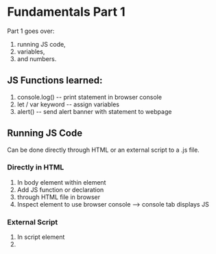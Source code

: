 # Fundamentals Part 1
Part 1 goes over:
 1. running JS code, 
 2. variables, 
 3. and numbers.

## JS Functions learned:
1. console.log() -- print statement in browser console
2. let / var keyword -- assign variables 
3. alert() -- send alert banner with statement to webpage

## Running JS Code
Can be done directly through HTML or an external script to a .js file.

### Directly in HTML
1. In body element within <script></script> element
2. Add JS function or declaration
3. through HTML file in browser
4. Inspect element to use browser console --> console tab displays JS

### External Script
1. In script element
2. <script src="jsfile.js></script>`

## Variables
- named storage for data
- use **let** keyword to create variable
- **NOTE:** variable should only be declared once. Repeated declaration of same variable is an error.

### Different Types of Variable Declaration
```` 
// 1. variable declaration then assignment
let message;

message = 'Hello';

// 2. single line declaration + assignment (most common)
let message = 'Hello!';

// 3. multiple variables in one line
let user = 'John', age = 25, message = 'Hello';

// 4. multiline variant (per line)
let user = 'John';
let age = 25;
let message = 'Hello';

// 5. multiline style
let user = 'John',
  age = 25,
  message = 'Hello';
````

#### **var** vs **let**
- var keyword is *almost* the same as let
- "old-school" way
- will be discussed later

#### JS Variables are mutable + can be copied
- A variable can be changed as many times as we want
````
let message;

message = 'Hello!';

message = 'World!'; // value changed

alert(message);
````
- A variable can be assigned to another to copy one's data

````
let hello = 'Hello world!';

let message;

// copy 'Hello world' from hello into message
message = hello;

// now two variables hold the same data
alert(hello); // Hello world!
alert(message); // Hello world!
````

### Variable Naming
limitations on var names:
- name **MUST** contain only letters, digits, or symbols `$` and `$`.
- first character **must not be a digit**.
- Case matters (apple != APPLE)
- Non-Latin letters are allowed, but not recommended
- reserved names (let, class, return, function, etc.). list [here](https://developer.mozilla.org/en-US/docs/Web/JavaScript/Reference/Lexical_grammar#keywords)
- make sure to declare variable first, then assign value

### Constants
- constant / unchanged / immutable variable use `const` isntead of `let`
`const myBirthday = '18.04.1982';`

#### Uppercase constants
- common practice to use constants as aliases for **difficult-to-remember** values known prior to execution

- such constants are made using capital letters and underscores
- examples include constants for colors and their hexadecimal values

## Numbers

### JS Arithmetic Operators
- Addition (+)
- Subtraction (-)
- Multiplication (*)
- Exponentiation (**)
- Division (/)
- Modulus (%)
- Increment (++)
- Decrement (--)

### Comparison Operators
All of these return true/false which can be used in functions
1. Strict Equality (===) 
2. Strict Non-equality (!==)
3. Less Than (<)
4. Greater Than (>)
5. Less than or equal to (<=)
6. Greater than or equal to (>=)

### Terms: "unary", "binary", "operand"
- **unary:** operator with one operand
- **binary:** operator with two operands
- **operand:** numbers / things that operators are applied to

### String Concatenation with binary +
- Using + with two strings concatenates or combines them
````
let s = "my" + "string";
alert(s); // mystring
````

### Postfix and Prefix Operators
- If result of increment/decrement is not used, either form can be used
- If we want to increase value and **immediately** use result, use **prefix form**
- If we want to increment value but use **previous value**, use **post fix form**

## Other Things Learned
- you **cannot declare and assign a value to a variable and read its value in the same line**

## Knowledge Check
 
- Name the three ways to declare a variable
let, const, and var
- Which of the three variable declarations should you avoid -and why?
var, while it behaves similarly to let, there are some differences
- What rules should you follow when naming variables?
1. relevant name (not single letter a , b , or c unless you know what you're doing)
2. human readable, camelCase is good
- What should you look out for when using the + operator - with numbers and strings?
Given **order of strings / numbers**, this will end up concatenating and calculating in certain ways. For example:
````
alert('1' + 2); // returns 12
alert(2 + 2 + '1'); // returns 41 due to order
alert('1' + 2 + 2); // returns 122 and not 14 due to string first
````
- How does the % operator work?
Modulo, works like division operator, but instead of returning the quotient, it returns the remainder.
- Explain the difference between == and ===.
== looks at value while === is more specific and looks at type. For example, when using `new` keyword to define **number objects**, these **are not** the **same as number values** defined using `let` keyword.
````
let x = 123;
let y = new Number(123);

x === y; // returns false
```` 
- When would you receive a NaN result?
NaN means **Not a Number**. It is returned when doing arithmetic with a *non-numeric string**.
`let x = 100 / "Apple"; // returns NaN` 
- How do you increment and decrement a number?
using ++ and --
- Explain the difference between prefixing and post-fixing increment/decrement operators.
depending on the purpose, they are used in different circumstances. if assigning a variable a value being incremented/decremented, ++prefix assigns the **new value** while postfix++ assigns the **old value** 
- What is operator precedence and how is it handled in JS?
sort of like PEMDAS but unary plus and negation are highest priority and assignment is lowest priority.
- How do you access developer tools and the console?
inspect element / F12
- How do you log information to the console?
console.log()
- What does unary plus operator do to string representations of integers?
will convert the string representation integer --> integer form